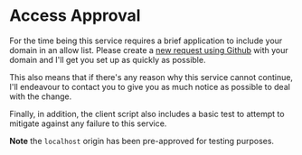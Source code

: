# Access Approval

For the time being this service requires a brief application to include your domain in an allow list. Please create a [new request using Github](https://github.com/remy/unrot.link/issues/new?title=Add%20domain%20request) with your domain and I'll get you set up as quickly as possible.

This also means that if there's any reason why this service cannot continue, I'll endeavour to contact you to give you as much notice as possible to deal with the change.

Finally, in addition, the client script also includes a basic test to attempt to mitigate against any failure to this service.

**Note** the `localhost` origin has been pre-approved for testing purposes.
